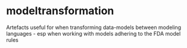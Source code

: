 # modeltransformation
Artefacts useful for when transforming data-models between modeling languages - esp when working with models adhering to the FDA model rules
